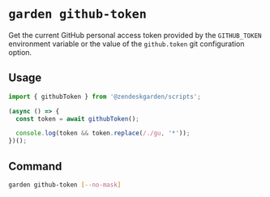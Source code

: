 # `garden github-token`

Get the current GitHub personal access token provided by the `GITHUB_TOKEN`
environment variable or the value of the `github.token` git configuration
option.

## Usage

```ts
import { githubToken } from '@zendeskgarden/scripts';

(async () => {
  const token = await githubToken();

  console.log(token && token.replace(/./gu, '*'));
})();
```

## Command

```sh
garden github-token [--no-mask]
```
